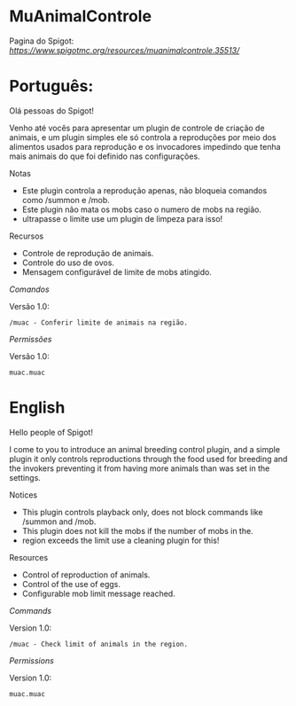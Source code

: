 # MuAnimalControle
Pagina do Spigot:
*https://www.spigotmc.org/resources/muanimalcontrole.35513/*

# Português:

Olá pessoas do Spigot!

Venho até vocês para apresentar um plugin de controle de criação de animais, e um plugin simples ele só controla a reproduções por meio dos alimentos usados para reprodução e os invocadores impedindo que tenha mais animais do que foi definido nas configurações.

Notas

-    Este plugin controla a reprodução apenas, não bloqueia comandos como /summon e /mob.
-    Este plugin não mata os mobs caso o numero de mobs na região.
-    ultrapasse o limite use um plugin de limpeza para isso!


Recursos

-    Controle de reprodução de animais.
-    Controle do uso de ovos.
-    Mensagem configurável de limite de mobs atingido.

*Comandos*

Versão 1.0:

    /muac - Conferir limite de animais na região.

*Permissões*

Versão 1.0:

    muac.muac

# English

Hello people of Spigot!

I come to you to introduce an animal breeding control plugin, and a simple plugin it only controls reproductions through the food used for breeding and the invokers preventing it from having more animals than was set in the settings.

Notices

-    This plugin controls playback only, does not block commands like /summon and /mob.
-    This plugin does not kill the mobs if the number of mobs in the.
-    region exceeds the limit use a cleaning plugin for this!

Resources

-    Control of reproduction of animals.
-    Control of the use of eggs.
-    Configurable mob limit message reached.

*Commands*

Version 1.0:

    /muac - Check limit of animals in the region.

*Permissions*

Version 1.0:

    muac.muac
